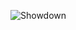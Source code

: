 ![Showdown][sd-logo]

[sd-logo]: https://raw.githubusercontent.com/showdownjs/logo/master/dist/logo.readme.png
